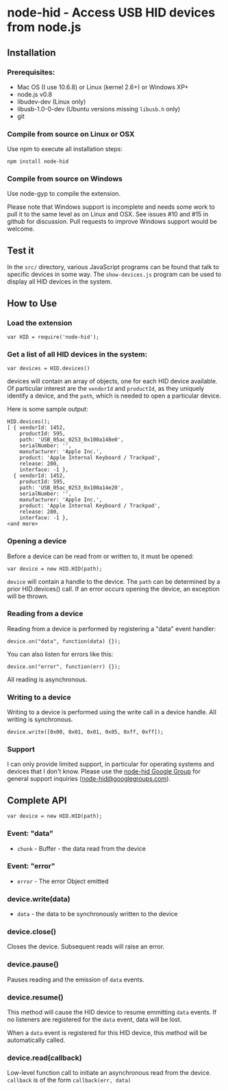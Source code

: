 # node-hid - Access USB HID devices from node.js #

## Installation

### Prerequisites:

* Mac OS (I use 10.6.8) or Linux (kernel 2.6+) or Windows XP+
* node.js v0.8
* libudev-dev (Linux only)
* libusb-1.0-0-dev (Ubuntu versions missing `libusb.h` only)
* git

### Compile from source on Linux or OSX

Use npm to execute all installation steps:

```
npm install node-hid
```

### Compile from source on Windows

Use node-gyp to compile the extension.

Please note that Windows support is incomplete and needs some work
to pull it to the same level as on Linux and OSX.  See issues #10
and #15 in github for discussion.  Pull requests to improve Windows
support would be welcome.

## Test it

In the ```src/``` directory, various JavaScript programs can be found
that talk to specific devices in some way.  The ```show-devices.js```
program can be used to display all HID devices in the system.

## How to Use

### Load the extension

```
var HID = require('node-hid');
```

### Get a list of all HID devices in the system:

```
var devices = HID.devices()
```

devices will contain an array of objects, one for each HID device
available.  Of particular interest are the ```vendorId``` and
```productId```, as they uniquely identify a device, and the
```path```, which is needed to open a particular device.

Here is some sample output:
```
HID.devices();
[ { vendorId: 1452,
    productId: 595,
    path: 'USB_05ac_0253_0x100a148e0',
    serialNumber: '',
    manufacturer: 'Apple Inc.',
    product: 'Apple Internal Keyboard / Trackpad',
    release: 280,
    interface: -1 },
  { vendorId: 1452,
    productId: 595,
    path: 'USB_05ac_0253_0x100a14e20',
    serialNumber: '',
    manufacturer: 'Apple Inc.',
    product: 'Apple Internal Keyboard / Trackpad',
    release: 280,
    interface: -1 },
<and more>
```

### Opening a device

Before a device can be read from or written to, it must be opened:

```
var device = new HID.HID(path);
```

```device``` will contain a handle to the device.  The ```path``` can
be determined by a prior HID.devices() call.  If an error occurs
opening the device, an exception will be thrown.

### Reading from a device

Reading from a device is performed by registering a "data" event
handler:

```
device.on("data", function(data) {});
```

You can also listen for errors like this:

```
device.on("error", function(err) {});
```

All reading is asynchronous.

### Writing to a device

Writing to a device is performed using the write call in a device
handle.  All writing is synchronous.

```
device.write([0x00, 0x01, 0x01, 0x05, 0xff, 0xff]);
```

### Support

I can only provide limited support, in particular for operating
systems and devices that I don't know.  Please use the
[node-hid Google Group](https://groups.google.com/d/forum/node-hid) 
for general support inquiries (node-hid@googlegroups.com).

## Complete API

```
var device = new HID.HID(path);
```

### Event: "data"

- `chunk` - Buffer - the data read from the device

### Event: "error"

- `error` - The error Object emitted

### device.write(data)

- `data` - the data to be synchronously written to the device

### device.close()

Closes the device. Subsequent reads will raise an error.

### device.pause()

Pauses reading and the emission of `data` events.

### device.resume()

This method will cause the HID device to resume emmitting `data` events.
If no listeners are registered for the `data` event, data will be lost.

When a `data` event is registered for this HID device, this method will
be automatically called.

### device.read(callback)

Low-level function call to initiate an asynchronous read from the device.
`callback` is of the form `callback(err, data)`
